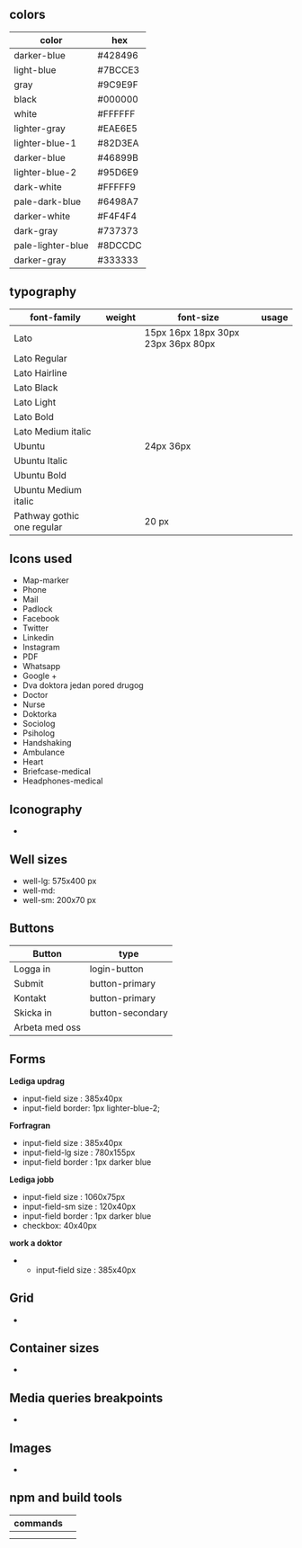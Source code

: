 
## colors
|  color | hex  |
|--|--|
| darker-blue | #428496 |
| light-blue | #7BCCE3 |
| gray | #9C9E9F |
| black| #000000 |
| white |  #FFFFFF |
| lighter-gray | #EAE6E5 |
| lighter-blue-1 |  #82D3EA  |
| darker-blue| #46899B |
| lighter-blue-2 | #95D6E9 |
| dark-white | #FFFFF9 |
| pale-dark-blue | #6498A7 |
| darker-white | #F4F4F4 |
| dark-gray | #737373 |
| pale-lighter-blue | #8DCCDC |
| darker-gray | #333333 |

## typography

| font-family | weight | font-size | usage |
|--|--|--|--|
| Lato ||15px 16px 18px 30px 23px 36px 80px| |
| Lato Regular ||| |
| Lato Hairline ||||
| Lato Black ||||
| Lato Light ||||
| Lato Bold  ||||
| Lato Medium italic ||||
| Ubuntu ||24px 36px||
| Ubuntu Italic ||||
| Ubuntu Bold ||||
| Ubuntu Medium italic ||||
| Pathway gothic one regular || 20 px ||

## Icons used
- Map-marker
- Phone
- Mail
- Padlock
- Facebook
- Twitter
- Linkedin
- Instagram
- PDF
- Whatsapp
- Google +
- Dva doktora jedan pored drugog
- Doctor
- Nurse
- Doktorka
- Sociolog
- Psiholog
- Handshaking
- Ambulance
- Heart
- Briefcase-medical
- Headphones-medical


## Iconography
-	
## Well sizes
-  well-lg: 575x400 px
-  well-md:
-  well-sm: 200x70 px

## Buttons
|  Button | type  |
|--|--|
| Logga in | login-button |
| Submit | button-primary |
| Kontakt | button-primary  |
| Skicka in | button-secondary  |
| Arbeta med oss ||

## Forms
**Lediga updrag**
- input-field size : 385x40px 
- input-field border: 1px lighter-blue-2;

**Forfragran**
- input-field size : 385x40px 
- input-field-lg size : 780x155px 
- input-field border : 1px darker blue

**Lediga jobb**
- input-field size : 1060x75px 
- input-field-sm size : 120x40px 
- input-field border : 1px darker blue
- checkbox: 40x40px

**work a doktor**
- - input-field size : 385x40px 

## Grid
- 

## Container sizes
- 

## Media queries breakpoints

 - 
 
## Images
-  
## npm and build tools
|commands|  |
|--|--|
| | |
| | |
